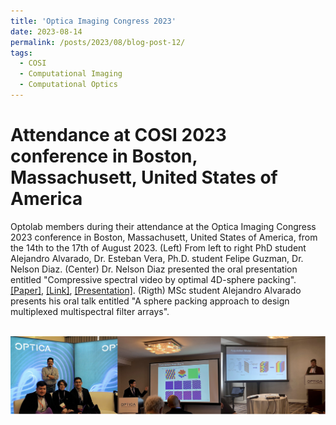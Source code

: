 ```yaml
---
title: 'Optica Imaging Congress 2023'
date: 2023-08-14
permalink: /posts/2023/08/blog-post-12/
tags:
  - COSI
  - Computational Imaging
  - Computational Optics
---
```


Attendance at COSI 2023 conference in Boston, Massachusett, United States of America
======

Optolab members during their attendance at the Optica Imaging Congress 2023 conference in Boston, Massachusett, United States of America, from the 14th to the 17th of August 2023. (Left) From left to right PhD student Alejandro Alvarado, Dr. Esteban Vera, Ph.D. student Felipe Guzman, Dr. Nelson Diaz. (Center) Dr. Nelson Diaz presented the oral presentation entitled "Compressive spectral video by optimal 4D-sphere packing". [[Paper]](https://nelson10.github.io/files/Conference12.pdf), [[Link]](https://opg.optica.org/conference.cfm?meetingid=15&yr=2023), [[Presentation]](https://nelson10.github.io/files/Presentation_COSI_2023.pdf). (Rigth) MSc student Alejandro Alvarado presents his oral talk entitled "A sphere packing approach to design multiplexed multispectral filter arrays". 

<br/><img src='/images/cosi2023.png'>

